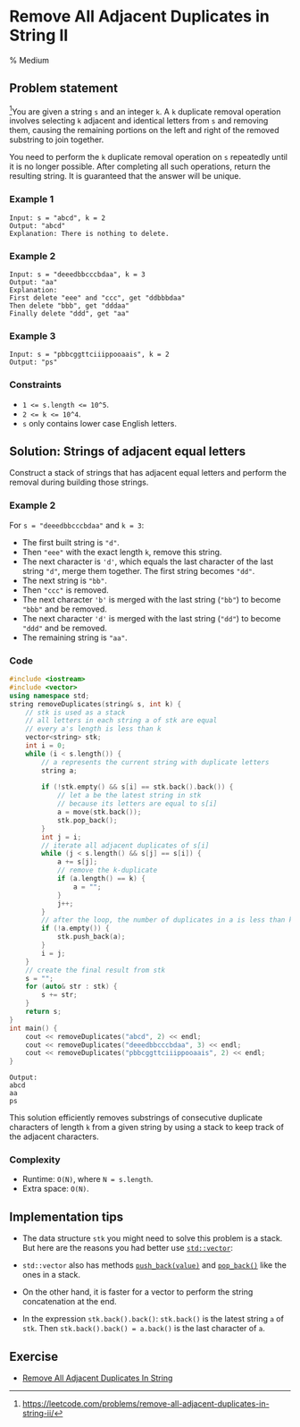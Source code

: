 # Remove All Adjacent Duplicates in String II
% Medium
## Problem statement

[^url]You are given a string `s` and an integer `k`. A `k` duplicate removal operation involves selecting `k` adjacent and identical letters from `s` and removing them, causing the remaining portions on the left and right of the removed substring to join together.

You need to perform the `k` duplicate removal operation on `s` repeatedly until it is no longer possible. After completing all such operations, return the resulting string. It is guaranteed that the answer will be unique.

[^url]: https://leetcode.com/problems/remove-all-adjacent-duplicates-in-string-ii/
### Example 1
```text
Input: s = "abcd", k = 2
Output: "abcd"
Explanation: There is nothing to delete.
```

### Example 2
```text
Input: s = "deeedbbcccbdaa", k = 3
Output: "aa"
Explanation: 
First delete "eee" and "ccc", get "ddbbbdaa"
Then delete "bbb", get "dddaa"
Finally delete "ddd", get "aa"
```

### Example 3
```text
Input: s = "pbbcggttciiippooaais", k = 2
Output: "ps"
``` 

### Constraints

* `1 <= s.length <= 10^5`.
* `2 <= k <= 10^4`.
* `s` only contains lower case English letters.

## Solution: Strings of adjacent equal letters 

Construct a stack of strings that has adjacent equal letters and perform the removal during building those strings.

### Example 2
For `s = "deeedbbcccbdaa"` and `k = 3`:

* The first built string is `"d"`.
* Then `"eee"` with the exact length `k`, remove this string.
* The next character is `'d'`, which equals the last character of the last string `"d"`, merge them together. The first string becomes `"dd"`.
* The next string is `"bb"`.
* Then `"ccc"` is removed.
* The next character `'b'` is merged with the last string (`"bb"`) to become `"bbb"` and be removed.
* The next character `'d'` is merged with the last string (`"dd"`) to become `"ddd"` and be removed.
* The remaining string is `"aa"`.

### Code
```cpp
#include <iostream>
#include <vector>
using namespace std;
string removeDuplicates(string& s, int k) {
    // stk is used as a stack
    // all letters in each string a of stk are equal 
    // every a's length is less than k
    vector<string> stk;
    int i = 0;
    while (i < s.length()) {
        // a represents the current string with duplicate letters
        string a;   
        
        if (!stk.empty() && s[i] == stk.back().back()) {
            // let a be the latest string in stk
            // because its letters are equal to s[i]
            a = move(stk.back());
            stk.pop_back();
        }
        int j = i;
        // iterate all adjacent duplicates of s[i]
        while (j < s.length() && s[j] == s[i]) {
            a += s[j];
            // remove the k-duplicate
            if (a.length() == k) {
                a = "";
            }
            j++;
        }
        // after the loop, the number of duplicates in a is less than k
        if (!a.empty()) {            
            stk.push_back(a);
        }
        i = j;
    }
    // create the final result from stk
    s = "";
    for (auto& str : stk) {
        s += str;
    }
    return s;
}
int main() {
    cout << removeDuplicates("abcd", 2) << endl;
    cout << removeDuplicates("deeedbbcccbdaa", 3) << endl;
    cout << removeDuplicates("pbbcggttciiippooaais", 2) << endl;
}
```
```text
Output:
abcd
aa
ps
```

This solution efficiently removes substrings of consecutive duplicate characters of length `k` from a given string by using a stack to keep track of the adjacent characters. 

### Complexity

* Runtime: `O(N)`, where `N = s.length`.
* Extra space: `O(N)`.

## Implementation tips

* The data structure `stk` you might need to solve this problem is a stack. But here are the reasons you had better use [`std::vector`](https://en.cppreference.com/w/cpp/container/vector):

* `std::vector` also has methods [`push_back(value)`](https://en.cppreference.com/w/cpp/container/vector/push_back) and [`pop_back()`](https://en.cppreference.com/w/cpp/container/vector/pop_back) like the ones in a stack.

* On the other hand, it is faster for a vector to perform the string concatenation at the end.

* In the expression `stk.back().back()`: `stk.back()` is the latest string `a` of `stk`. Then `stk.back().back() = a.back()` is the last character of `a`.

## Exercise
- [Remove All Adjacent Duplicates In String](https://leetcode.com/problems/remove-all-adjacent-duplicates-in-string/)